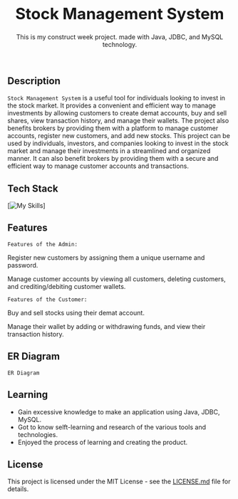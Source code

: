 <h1 align="center" style="font-size:35px">
  <b>Stock Management System</b>
</h1>
<p align="center">
  This is my construct week project. made with Java, JDBC, and MySQL technology.
  
</p>

<p align="center">
</p>

<br/>

<!-- <img align="right" alt="Coding" width="400" src="https://user-images.githubusercontent.com/76105799/193437482-ca30d43e-4da0-43d2-8123-97941007b6e1.png"> -->

## Description

`Stock Management System` is a useful tool for individuals looking to invest in the stock market. It provides a convenient and efficient way to manage investments by allowing customers to create demat accounts, buy and sell shares, view transaction history, and manage their wallets. The project also benefits brokers by providing them with a platform to manage customer accounts, register new customers, and add new stocks. This project can be used by individuals, investors, and companies looking to invest in the stock market and manage their investments in a streamlined and organized manner. It can also benefit brokers by providing them with a secure and efficient way to manage customer accounts and transactions.

## Tech Stack

[![My Skills](https://skillicons.dev/icons?i=java,mysql,powershell,git,github)]

## Features

`Features of the Admin:`

Register new customers by assigning them a unique username and password.

Manage customer accounts by viewing all customers, deleting customers, and crediting/debiting customer wallets.


`Features of the Customer:`

Buy and sell stocks using their demat account.

Manage their wallet by adding or withdrawing funds, and view their transaction history.

## ER Diagram
`ER Diagram`
## Learning

- Gain excessive knowledge to make an application using Java, JDBC, MySQL.
- Got to know selft-learning and research of the various tools and technologies.
- Enjoyed the process of learning and creating the product.


## License

This project is licensed under the MIT License - see the [LICENSE.md](./LICENSE) file for details.


